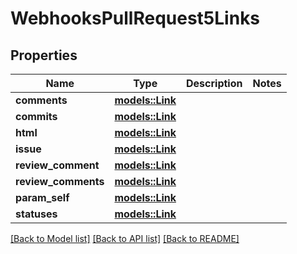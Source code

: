 # WebhooksPullRequest5Links

## Properties

Name | Type | Description | Notes
------------ | ------------- | ------------- | -------------
**comments** | [**models::Link**](Link.md) |  | 
**commits** | [**models::Link**](Link.md) |  | 
**html** | [**models::Link**](Link.md) |  | 
**issue** | [**models::Link**](Link.md) |  | 
**review_comment** | [**models::Link**](Link.md) |  | 
**review_comments** | [**models::Link**](Link.md) |  | 
**param_self** | [**models::Link**](Link.md) |  | 
**statuses** | [**models::Link**](Link.md) |  | 

[[Back to Model list]](../README.md#documentation-for-models) [[Back to API list]](../README.md#documentation-for-api-endpoints) [[Back to README]](../README.md)


